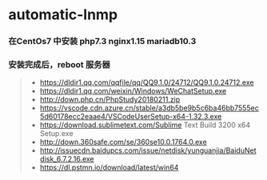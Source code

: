# automatic-lnmp


### 在CentOs7 中安装 php7.3 nginx1.15 mariadb10.3 

### 安装完成后，reboot 服务器



>* https://dldir1.qq.com/qqfile/qq/QQ9.1.0/24712/QQ9.1.0.24712.exe
>* https://dldir1.qq.com/weixin/Windows/WeChatSetup.exe
>* http://down.php.cn/PhpStudy20180211.zip
>* https://vscode.cdn.azure.cn/stable/a3db5be9b5c6ba46bb7555ec5d60178ecc2eaae4/VSCodeUserSetup-x64-1.32.3.exe
>* https://download.sublimetext.com/Sublime Text Build 3200 x64 Setup.exe
>* http://down.360safe.com/se/360se10.0.1764.0.exe
>* http://issuecdn.baidupcs.com/issue/netdisk/yunguanjia/BaiduNetdisk_6.7.2.16.exe
>* https://dl.pstmn.io/download/latest/win64
